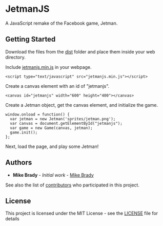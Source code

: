# JetmanJS

A JavaScript remake of the Facebook game, Jetman.

## Getting Started

Download the files from the [dist](dist/) folder and place them inside your web directory.

Include [jetmanjs.min.js](dist/jetmanjs.min.js) in your webpage.

```
<script type="text/javascript" src="jetmanjs.min.js"></script>
```

Create a canvas element with an id of "jetmanjs".

```
<canvas id="jetmanjs" width="600" height="400"></canvas>
```

Create a Jetman object, get the canvas element, and initialize the game.
```
window.onload = function() {
  var jetman = new Jetman('sprites/jetman.png');
  var canvas = document.getElementById("jetmanjs");
  var game = new Game(canvas, jetman);
  game.init();
};
```

Next, load the page, and play some Jetman!

## Authors

* **Mike Brady** - *Initial work* - [Mike Brady](https://github.com/mike-brady)

See also the list of [contributors](https://github.com/mike-brady/JetmanJS/contributors) who participated in this project.

## License

This project is licensed under the MIT License - see the [LICENSE](LICENSE) file for details
